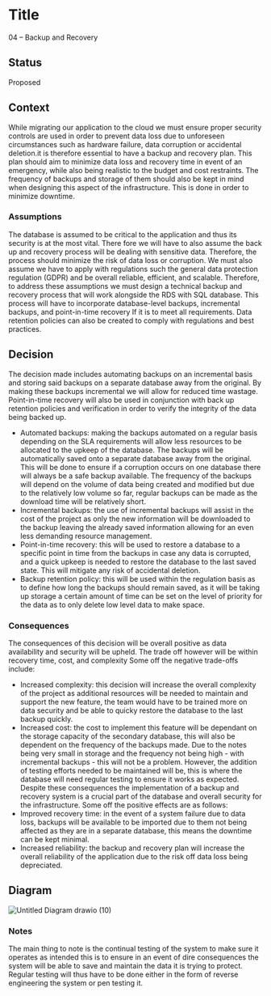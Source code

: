 # Title
04 – Backup and Recovery

## Status
Proposed

## Context
While migrating our application to the cloud we must ensure proper security controls are used in order to prevent data loss due to unforeseen circumstances such as hardware failure, data corruption or accidental deletion.it is therefore essential to have a backup and recovery plan. This plan should aim to minimize data loss and recovery time in event of an emergency, while also being realistic to the budget and cost restraints. The frequency of backups and storage of them should also be kept in mind when designing this aspect of the infrastructure. This is done in order to minimize downtime.

### Assumptions
The database is assumed to be critical to the application and thus its security is at the most vital. There fore we will have to also assume the back up and recovery process will be dealing with sensitive data. Therefore, the process should minimize the risk of data loss or corruption. We must also assume we have to apply with regulations such the general data protection regulation (GDPR) and be overall reliable, efficient, and scalable. Therefore, to address these assumptions we must design a technical backup and recovery process that will work alongside the RDS with SQL database. This process will have to incorporate database-level backups, incremental backups, and point-in-time recovery If it is to meet all requirements. Data retention policies can also be created to comply with regulations and best practices.

## Decision
The decision made includes automating backups on an incremental basis and storing said backups on a separate database away from the original. By making these backups incremental we will allow for reduced time wastage. Point-in-time recovery will also be used in conjunction with back up retention policies and verification in order to verify the integrity of the data being backed up. 
* Automated backups: making the backups automated on a regular basis depending on the SLA requirements will allow less resources to be allocated to the upkeep of the database. The backups will be automatically saved onto a separate database away from the original. This will be done to ensure if a corruption occurs on one database there will always be a safe backup available. The frequency of the backups will depend on the volume of data being created and modified but due to the relatively low volume so far, regular backups can be made as the download time will be relatively short.
* Incremental backups: the use of incremental backups will assist in the cost of the project as only the new information will be downloaded to the backup leaving the already saved information allowing for an even less demanding resource management.
* Point-in-time recovery: this will be used to restore a database to a specific point in time from the backups in case any data is corrupted, and a quick upkeep is needed to restore the database to the last saved state. This will mitigate any risk of accidental deletion. 
* Backup retention policy: this will be used within the regulation basis as to define how long the backups should remain saved, as it will be taking up storage a certain amount of time can be set on the level of priority for the data as to only delete low level data to make space.

### Consequences
The consequences of this decision will be overall positive as data availability and security will be upheld. The trade off however will be within recovery time, cost, and complexity Some off the negative trade-offs include:
* Increased complexity: this decision will increase the overall complexity of the project as additional resources will be needed to maintain and support the new feature, the team would have to be trained more on data security and be able to quicky restore the database to the last backup quickly. 
* Increased cost: the cost to implement this feature will be dependant on the storage capacity of the secondary database, this will also be dependent on the frequency of the backups made. Due to the notes being very small in storage and the frequency not being high - with incremental backups - this will not be a problem. However, the addition of testing efforts needed to be maintained will be, this is where the database will need regular testing to ensure it works as expected.
Despite these consequences the implementation of a backup and recovery system is a crucial part of the database and overall security for the infrastructure. Some off the positive effects are as follows:
* Improved recovery time: in the event of a system failure due to data loss, backups will be available to be imported due to them not being affected as they are in a separate database, this means the downtime can be kept minimal.
* Increased reliability: the backup and recovery plan will increase the overall reliability of the application due to the risk off data loss being depreciated.

## Diagram 
![Untitled Diagram drawio (10)](https://user-images.githubusercontent.com/118286503/232553257-575dad45-a1d3-4989-a447-220016f9565f.png)


### Notes
The main thing to note is the continual testing of the system to make sure it operates as intended this is to ensure in an event of dire consequences the system will be able to save and maintain the data it is trying to protect. Regular testing will thus have to be done either in the form of reverse engineering the system or pen testing it.
